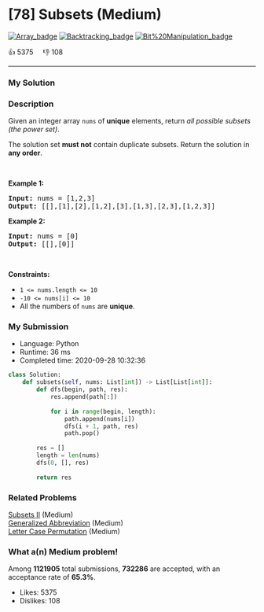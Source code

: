 # [78] Subsets (Medium)

[![Array_badge](https://img.shields.io/badge/topic-Array-green.svg)](https://leetcode.com/problems/subsets/)  [![Backtracking_badge](https://img.shields.io/badge/topic-Backtracking-green.svg)](https://leetcode.com/problems/subsets/)  [![Bit%20Manipulation_badge](https://img.shields.io/badge/topic-Bit%20Manipulation-green.svg)](https://leetcode.com/problems/subsets/) 

:+1: 5375 &nbsp; &nbsp; :thumbsdown: 108

---

### My Solution


### Description
<p>Given an integer array <code>nums</code> of <strong>unique</strong> elements, return <em>all possible subsets (the power set)</em>.</p>

<p>The solution set <strong>must not</strong> contain duplicate subsets. Return the solution in <strong>any order</strong>.</p>

<p>&nbsp;</p>
<p><strong>Example 1:</strong></p>

<pre>
<strong>Input:</strong> nums = [1,2,3]
<strong>Output:</strong> [[],[1],[2],[1,2],[3],[1,3],[2,3],[1,2,3]]
</pre>

<p><strong>Example 2:</strong></p>

<pre>
<strong>Input:</strong> nums = [0]
<strong>Output:</strong> [[],[0]]
</pre>

<p>&nbsp;</p>
<p><strong>Constraints:</strong></p>

<ul>
	<li><code>1 &lt;= nums.length &lt;= 10</code></li>
	<li><code>-10 &lt;= nums[i] &lt;= 10</code></li>
	<li>All the numbers of&nbsp;<code>nums</code> are <strong>unique</strong>.</li>
</ul>



### My Submission

- Language: Python
- Runtime: 36 ms
- Completed time: 2020-09-28 10:32:36

```Python
class Solution:
    def subsets(self, nums: List[int]) -> List[List[int]]:
        def dfs(begin, path, res):
            res.append(path[:])
            
            for i in range(begin, length):
                path.append(nums[i])
                dfs(i + 1, path, res)
                path.pop()
            
        res = []
        length = len(nums)
        dfs(0, [], res)
        
        return res
```


### Related Problems
[Subsets II](https://leetcode.com/problems/subsets-ii/) (Medium) <br>
[Generalized Abbreviation](https://leetcode.com/problems/generalized-abbreviation/) (Medium) <br>
[Letter Case Permutation](https://leetcode.com/problems/letter-case-permutation/) (Medium) <br>



### What a(n) Medium problem!
Among **1121905** total submissions, **732286** are accepted, with an acceptance rate of **65.3%**. <br>

- Likes: 5375
- Dislikes: 108

